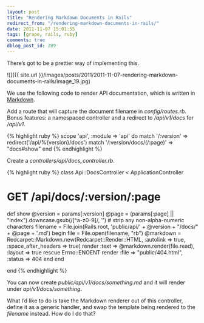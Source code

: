 ```yaml
---
layout: post
title: "Rendering Markdown Documents in Rails"
redirect_from: "/rendering-markdown-documents-in-rails/"
date: 2011-11-07 15:01:55
tags: [grape, rails, ruby]
comments: true
dblog_post_id: 289
---
```

There’s got to be a prettier way of implementing this.

![]({{ site.url }}/images/posts/2011/2011-11-07-rendering-markdown-documents-in-rails/image_19.jpg)

We use the following code to render API documentation, which is written in [Markdown](http://daringfireball.net/projects/markdown/).

Add a route that will capture the document filename in _config/routes.rb_. Bonus features: a namespaced controller and a redirect to _/api/v1/docs_ for _/api/v1_.

{% highlight ruby %}
scope 'api', :module => 'api' do
  match '/:version' => redirect('/api/%{version}/docs')
  match '/:version/docs/(/:page)' => "docs#show"
end
{% endhighlight %}

Create a _controllers/api/docs_controller.rb_.

{% highlight ruby %}
class Api::DocsController < ApplicationController

  # GET /api/docs/:version/:page
  def show
    @version = params[:version]
    @page = (params[:page] || "index").downcase.gsub(/[^a-z0-9]/, '') # strip any non-alpha-numeric characters
    filename = File.join(Rails.root, 'public/api/' + @version + "/docs/" + @page + '.md')
    begin
      file = File.open(filename, "rb")
      @markdown = Redcarpet::Markdown.new(Redcarpet::Render::HTML, :autolink => true, :space_after_headers => true)
      render :text => @markdown.render(file.read), :layout => true
    rescue Errno::ENOENT
      render :file => "public/404.html", :status => 404
    end
  end

end
{% endhighlight %}

You can now create _public/api/v1/docs/something.md_ and it will render under _api/v1/docs/something_.

What I’d like to do is take the Markdown renderer out of this controller, define it as a generic handler, and swap the template being rendered to the _filename_ instead. How do I do that?
